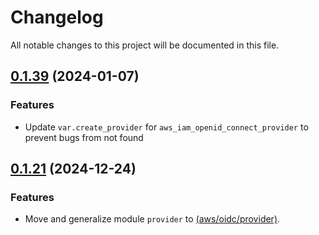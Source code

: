 # Changelog

All notable changes to this project will be documented in this file.
## [0.1.39]() (2024-01-07)
### Features
* Update `var.create_provider` for `aws_iam_openid_connect_provider` to prevent bugs from not found

## [0.1.21]() (2024-12-24)
### Features
* Move and generalize module `provider` to [(aws/oidc/provider)](../provider).
